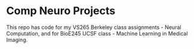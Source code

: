 # Comp Neuro Projects
This repo has code for my VS265 Berkeley class assignments - Neural Computation, and for BioE245 UCSF class - Machine Learning in Medical Imaging.
